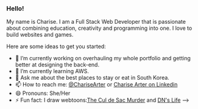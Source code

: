 ### Hello!

My name is Charise. I am a Full Stack Web Developer that is passionate about combining education, creativity and programming into one. I love to build websites and games.

Here are some ideas to get you started:

- 🔭 I’m currently working on overhauling my whole portfolio and getting better at designing the back-end.
- 🌱 I’m currently learning AWS.
- 💬 Ask me about the best places to stay or eat in South Korea.
- 📫 How to reach me: [@ChariseArter](https://twitter.com/ChariseArter) or [Charise Arter on Linkedin](https://www.linkedin.com/in/charisearter/)
- 😄 Pronouns: She/Her
- ⚡ Fun fact: I draw webtoons:[The Cul de Sac Murder](https://www.webtoons.com/en/challenge/the-cul-de-sac-murder/list?title_no=463171) and [DN's Life](https://www.webtoons.com/en/challenge/dns-life/list?title_no=204442)
-->
